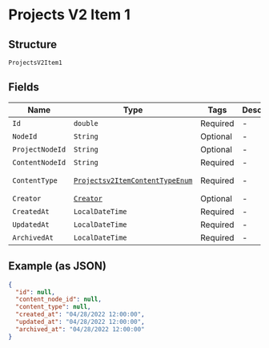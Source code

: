 
# Projects V2 Item 1

## Structure

`ProjectsV2Item1`

## Fields

| Name | Type | Tags | Description | Getter | Setter |
|  --- | --- | --- | --- | --- | --- |
| `Id` | `double` | Required | - | double getId() | setId(double id) |
| `NodeId` | `String` | Optional | - | String getNodeId() | setNodeId(String nodeId) |
| `ProjectNodeId` | `String` | Optional | - | String getProjectNodeId() | setProjectNodeId(String projectNodeId) |
| `ContentNodeId` | `String` | Required | - | String getContentNodeId() | setContentNodeId(String contentNodeId) |
| `ContentType` | [`Projectsv2ItemContentTypeEnum`](../../doc/models/projectsv-2-item-content-type-enum.md) | Required | - | Projectsv2ItemContentTypeEnum getContentType() | setContentType(Projectsv2ItemContentTypeEnum contentType) |
| `Creator` | [`Creator`](../../doc/models/creator.md) | Optional | - | Creator getCreator() | setCreator(Creator creator) |
| `CreatedAt` | `LocalDateTime` | Required | - | LocalDateTime getCreatedAt() | setCreatedAt(LocalDateTime createdAt) |
| `UpdatedAt` | `LocalDateTime` | Required | - | LocalDateTime getUpdatedAt() | setUpdatedAt(LocalDateTime updatedAt) |
| `ArchivedAt` | `LocalDateTime` | Required | - | LocalDateTime getArchivedAt() | setArchivedAt(LocalDateTime archivedAt) |

## Example (as JSON)

```json
{
  "id": null,
  "content_node_id": null,
  "content_type": null,
  "created_at": "04/28/2022 12:00:00",
  "updated_at": "04/28/2022 12:00:00",
  "archived_at": "04/28/2022 12:00:00"
}
```

